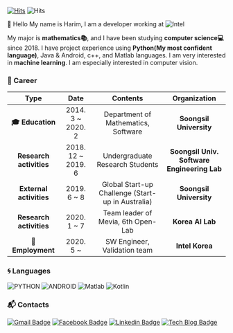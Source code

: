 [![Hits](https://hits.seeyoufarm.com/api/count/incr/badge.svg?url=https%3A%2F%2Fgithub.com%2Fharimkang)](https://hits.seeyoufarm.com) ![Hits](https://img.shields.io/github/followers/harimkang?label=Follow)

:wave: Hello My name is Harim, I am a developer working at ![Intel](https://img.shields.io/badge/-Intel%20Korea-0071C5?style=flat-square&logo=intel&logoColor=white)

 My major is **mathematics:books:**, and I have been studying **computer science:computer:** since 2018. I have project experience using **Python(My most confident language)**, Java & Android, c++, and Matlab languages. I am very interested in **machine learning**. I am especially interested in computer vision.

### :purple_heart: Career

| **Type** | **Date** | **Contents** | **Organization** |
|:--------:|:--------:|:--------:|:--------:|
| **:mortar_board: Education** | 2014. 3 ~ 2020. 2 | Department of Mathematics, Software | **Soongsil University** |
| **Research activities** | 2018. 12 ~ 2019. 6 | Undergraduate Research Students | **Soongsil Univ. Software Engineering Lab** |
| **External activities** | 2019. 6 ~ 8 | Global Start-up Challenge (Start-up in Australia) | **Soongsil University** |
| **Research activities** | 2020. 1 ~ 7 | Team leader of Mevia, 6th Open-Lab | **Korea AI Lab** |
| **:office:Employment** | 2020. 5 ~ | SW Engineer, Validation team | **Intel Korea** |

### :cyclone: Languages
![PYTHON](https://img.shields.io/badge/PYTHON-%E2%98%85%E2%98%85%E2%98%85%E2%98%85%E2%98%86-0696D7?style=plastic&logo=Python&logoColor=white) ![ANDROID](https://img.shields.io/badge/JAVA%20&%20ANDROID-%E2%98%85%E2%98%85%E2%98%85%E2%98%86%E2%98%86-3DDC84?style=plastic&logo=android&logoColor=white)  ![Matlab](https://img.shields.io/badge/Matlab-%E2%98%85%E2%98%85%E2%98%86%E2%98%86%E2%98%86-0076A8?style=plastic&logo=mathworks&logoColor=white) ![Kotlin](https://img.shields.io/badge/Kotlin-%E2%98%85%E2%98%85%E2%98%86%E2%98%86%E2%98%86-0095D5?style=plastic&logo=kotlin&logoColor=white)

### :mailbox_with_mail: Contacts
[![Gmail Badge](https://img.shields.io/badge/Gmail-d14836?style=flat-square&logo=Gmail&logoColor=white&link=mailto:harimkang4422@gmail.com)](mailto:harimkang4422@gmail.com) [![Facebook Badge](https://img.shields.io/badge/facebook-1877f2?style=flat-square&logo=facebook&logoColor=white&link=https://www.facebook.com/harim.kang)](https://www.facebook.com/harim.kang) [![Linkedin Badge](https://img.shields.io/badge/-LinkedIn-blue?style=flat-square&logo=Linkedin&logoColor=white&link=https://www.linkedin.com/in/harim-kang-1bb974179)](https://www.linkedin.com/in/harim-kang-1bb974179) [![Tech Blog Badge](http://img.shields.io/badge/-Tech%20blog-black?style=flat-square&logo=github&link=https://davinci-ai.tistory.com/)](https://davinci-ai.tistory.com/)
